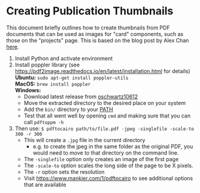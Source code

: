 ---
---

# Creating Publication Thumbnails

This document briefly outlines how to create thumbnails from PDF documents that can be used as images for "card" components, such as those on the "projects" page. This is based on the blog post by Alex Chan [here](https://alexwlchan.net/2019/creating-preview-thumbnails-of-pdf-documents/).

1. Install Python and activate environment
2. Install poppler library (see https://pdf2image.readthedocs.io/en/latest/installation.html for details)
  <br>**Ubuntu:**
   ```sudo apt-get install poppler-utils```
  <br>**MacOS:**
  ```brew install poppler```
  <br>**Windows:**
    - Download latest release from [oschwartz10612](https://github.com/oschwartz10612/poppler-windows)
    - Move the extracted directory to the desired place on your system
    - Add the ```bin/``` directory to your [PATH](https://www.architectryan.com/2018/03/17/add-to-the-path-on-windows-10/)
    - Test that all went well by opening ```cmd``` and making sure that you can call ```pdftoppm -h```
3. Then use:
  ```$ pdftocairo path/to/file.pdf -jpeg -singlefile -scale-to 300 -r 300```
    - This will create a ```.jpg``` file in the current directory
      - e.g. to create the jpeg in the same folder as the original PDF, you would need to move to that directory on the command line.
    - The ```-singlefile``` option only creates an image of the first page
    - The ```-scale-to``` option scales the long side of the page to be X pixels.
    - The ```-r``` option sets the resolution
    - Visit https://www.mankier.com/1/pdftocairo to see additional options that are available
   
